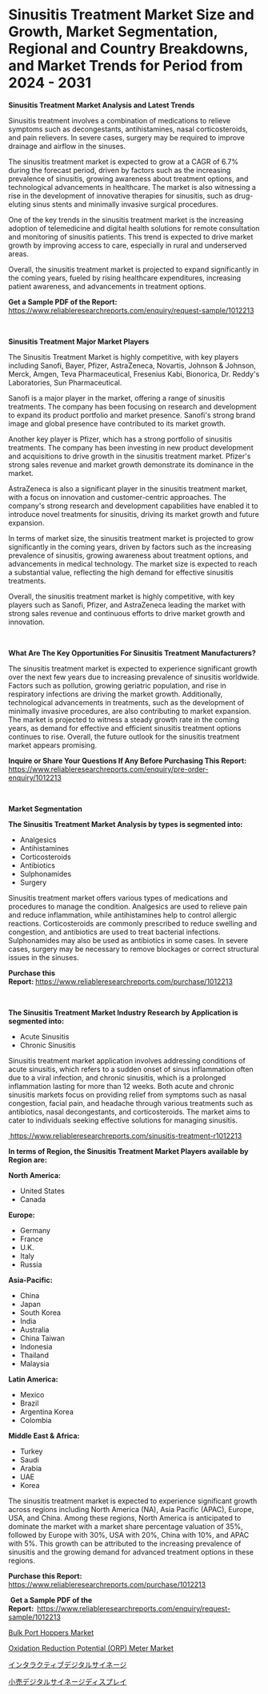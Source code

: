 <p><h1>Sinusitis Treatment Market Size and Growth, Market Segmentation, Regional and Country Breakdowns, and Market Trends for Period from 2024 -  2031</h1></p><p><strong>Sinusitis Treatment Market Analysis and Latest Trends</strong></p>
<p><p>Sinusitis treatment involves a combination of medications to relieve symptoms such as decongestants, antihistamines, nasal corticosteroids, and pain relievers. In severe cases, surgery may be required to improve drainage and airflow in the sinuses.</p><p>The sinusitis treatment market is expected to grow at a CAGR of 6.7% during the forecast period, driven by factors such as the increasing prevalence of sinusitis, growing awareness about treatment options, and technological advancements in healthcare. The market is also witnessing a rise in the development of innovative therapies for sinusitis, such as drug-eluting sinus stents and minimally invasive surgical procedures.</p><p>One of the key trends in the sinusitis treatment market is the increasing adoption of telemedicine and digital health solutions for remote consultation and monitoring of sinusitis patients. This trend is expected to drive market growth by improving access to care, especially in rural and underserved areas.</p><p>Overall, the sinusitis treatment market is projected to expand significantly in the coming years, fueled by rising healthcare expenditures, increasing patient awareness, and advancements in treatment options.</p></p>
<p><strong>Get a Sample PDF of the Report:&nbsp;</strong> <a href="https://www.reliableresearchreports.com/enquiry/request-sample/1012213">https://www.reliableresearchreports.com/enquiry/request-sample/1012213</a></p>
<p>&nbsp;</p>
<p><strong>Sinusitis Treatment Major Market Players</strong></p>
<p><p>The Sinusitis Treatment Market is highly competitive, with key players including Sanofi, Bayer, Pfizer, AstraZeneca, Novartis, Johnson & Johnson, Merck, Amgen, Teva Pharmaceutical, Fresenius Kabi, Bionorica, Dr. Reddy's Laboratories, Sun Pharmaceutical.</p><p>Sanofi is a major player in the market, offering a range of sinusitis treatments. The company has been focusing on research and development to expand its product portfolio and market presence. Sanofi's strong brand image and global presence have contributed to its market growth.</p><p>Another key player is Pfizer, which has a strong portfolio of sinusitis treatments. The company has been investing in new product development and acquisitions to drive growth in the sinusitis treatment market. Pfizer's strong sales revenue and market growth demonstrate its dominance in the market.</p><p>AstraZeneca is also a significant player in the sinusitis treatment market, with a focus on innovation and customer-centric approaches. The company's strong research and development capabilities have enabled it to introduce novel treatments for sinusitis, driving its market growth and future expansion.</p><p>In terms of market size, the sinusitis treatment market is projected to grow significantly in the coming years, driven by factors such as the increasing prevalence of sinusitis, growing awareness about treatment options, and advancements in medical technology. The market size is expected to reach a substantial value, reflecting the high demand for effective sinusitis treatments.</p><p>Overall, the sinusitis treatment market is highly competitive, with key players such as Sanofi, Pfizer, and AstraZeneca leading the market with strong sales revenue and continuous efforts to drive market growth and innovation.</p></p>
<p>&nbsp;</p>
<p><strong>What Are The Key Opportunities For Sinusitis Treatment Manufacturers?</strong></p>
<p><p>The sinusitis treatment market is expected to experience significant growth over the next few years due to increasing prevalence of sinusitis worldwide. Factors such as pollution, growing geriatric population, and rise in respiratory infections are driving the market growth. Additionally, technological advancements in treatments, such as the development of minimally invasive procedures, are also contributing to market expansion. The market is projected to witness a steady growth rate in the coming years, as demand for effective and efficient sinusitis treatment options continues to rise. Overall, the future outlook for the sinusitis treatment market appears promising.</p></p>
<p><strong>Inquire or Share Your Questions If Any Before Purchasing This Report:</strong> <a href="https://www.reliableresearchreports.com/enquiry/pre-order-enquiry/1012213">https://www.reliableresearchreports.com/enquiry/pre-order-enquiry/1012213</a></p>
<p>&nbsp;</p>
<p><strong>Market Segmentation</strong></p>
<p><strong>The Sinusitis Treatment Market Analysis by types is segmented into:</strong></p>
<p><ul><li>Analgesics</li><li>Antihistamines</li><li>Corticosteroids</li><li>Antibiotics</li><li>Sulphonamides</li><li>Surgery</li></ul></p>
<p><p>Sinusitis treatment market offers various types of medications and procedures to manage the condition. Analgesics are used to relieve pain and reduce inflammation, while antihistamines help to control allergic reactions. Corticosteroids are commonly prescribed to reduce swelling and congestion, and antibiotics are used to treat bacterial infections. Sulphonamides may also be used as antibiotics in some cases. In severe cases, surgery may be necessary to remove blockages or correct structural issues in the sinuses.</p></p>
<p><strong>Purchase this Report:&nbsp;</strong><a href="https://www.reliableresearchreports.com/purchase/1012213">https://www.reliableresearchreports.com/purchase/1012213</a></p>
<p>&nbsp;</p>
<p><strong>The Sinusitis Treatment Market Industry Research by Application is segmented into:</strong></p>
<p><ul><li>Acute Sinusitis</li><li>Chronic Sinusitis</li></ul></p>
<p><p>Sinusitis treatment market application involves addressing conditions of acute sinusitis, which refers to a sudden onset of sinus inflammation often due to a viral infection, and chronic sinusitis, which is a prolonged inflammation lasting for more than 12 weeks. Both acute and chronic sinusitis markets focus on providing relief from symptoms such as nasal congestion, facial pain, and headache through various treatments such as antibiotics, nasal decongestants, and corticosteroids. The market aims to cater to individuals seeking effective solutions for managing sinusitis.</p></p>
<p><a href="https://www.reliableresearchreports.com/sinusitis-treatment-r1012213">&nbsp;https://www.reliableresearchreports.com/sinusitis-treatment-r1012213</a></p>
<p><strong>In terms of Region, the Sinusitis Treatment Market Players available by Region are:</strong></p>
<p>
    <p> <strong> North America: </strong>
        <ul>
            <li>United States</li>
            <li>Canada</li>
        </ul>
        </p> 
    <p> <strong> Europe: </strong>
        <ul>
            <li>Germany</li>
            <li>France</li>
            <li>U.K.</li>
            <li>Italy</li>
            <li>Russia</li>
        </ul>
        </p> 
    <p> <strong> Asia-Pacific: </strong>
        <ul>
            <li>China</li>
            <li>Japan</li>
            <li>South Korea</li>
            <li>India</li>
            <li>Australia</li>
            <li>China Taiwan</li>
            <li>Indonesia</li>
            <li>Thailand</li>
            <li>Malaysia</li>
        </ul>
        </p> 
    <p> <strong> Latin America: </strong>
        <ul>
            <li>Mexico</li>
            <li>Brazil</li>
            <li>Argentina Korea</li>
            <li>Colombia</li>
        </ul>
        </p> 
    <p> <strong> Middle East & Africa: </strong>
        <ul>
            <li>Turkey</li>
            <li>Saudi</li>
            <li>Arabia</li>
            <li>UAE</li>
            <li>Korea</li>
        </ul>
    </p>
    </p>
<p><p>The sinusitis treatment market is expected to experience significant growth across regions including North America (NA), Asia Pacific (APAC), Europe, USA, and China. Among these regions, North America is anticipated to dominate the market with a market share percentage valuation of 35%, followed by Europe with 30%, USA with 20%, China with 10%, and APAC with 5%. This growth can be attributed to the increasing prevalence of sinusitis and the growing demand for advanced treatment options in these regions.</p></p>
<p><strong>Purchase this Report: </strong><a href="https://www.reliableresearchreports.com/purchase/1012213">https://www.reliableresearchreports.com/purchase/1012213</a></p>
<p>&nbsp;<strong>Get a Sample PDF of the Report:&nbsp;&nbsp;</strong><a href="https://www.reliableresearchreports.com/enquiry/request-sample/1012213">https://www.reliableresearchreports.com/enquiry/request-sample/1012213</a></p>
<p><strong></strong></p>
<p><p><a href="https://github.com/claudianurdin/Market-Research-Report-List-1/blob/main/bulk-port-hoppers-market.md">Bulk Port Hoppers Market</a></p><p><a href="https://github.com/almainyongb/Market-Research-Report-List-1/blob/main/oxidation-reduction-potential-orp-meter-market.md">Oxidation Reduction Potential (ORP) Meter Market</a></p><p><a href="https://github.com/DayanaRunolfsdottir/Market-Research-Report-List-1/blob/main/1586093171159.md">インタラクティブデジタルサイネージ</a></p><p><a href="https://github.com/VinceMarvin1/Market-Research-Report-List-2/blob/main/3103352171158.md">小売デジタルサイネージディスプレイ</a></p></p>